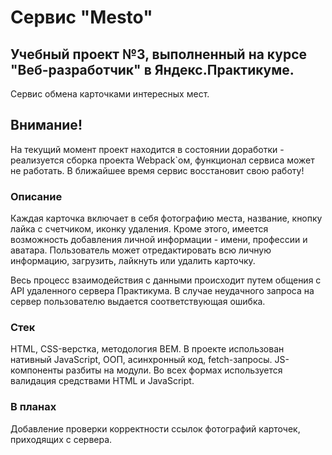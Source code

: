 # Сервис "Mesto"
## Учебный проект №3, выполненный на курсе "Веб-разработчик" в Яндекс.Практикуме.
Сервис обмена карточками интересных мест.
## Внимание!
На текущий момент проект находится в состоянии доработки - реализуется сборка проекта Webpack`ом, функционал сервиса может не работать. В ближайшее время сервис восстановит свою работу!

### Описание
Каждая карточка включает в себя фотографию места, название, кнопку лайка с счетчиком, иконку удаления. Кроме этого, имеется возможность добавления личной информации - имени, профессии и аватара. Пользователь может отредактировать всю личную информацию, загрузить, лайкнуть или удалить карточку.

Весь процесс взаимодействия с данными происходит путем общения с API удаленного сервера Практикума. В случае неудачного запроса на сервер пользователю выдается соответствующая ошибка.



### Стек
HTML, CSS-верстка, методология BEM. В проекте использован нативный JavaScript, ООП, асинхронный код, fetch-запросы. JS-компоненты разбиты на модули. Во всех формах используется валидация средствами HTML и JavaScript.

### В планах
Добавление проверки корректности ссылок фотографий карточек, приходящих с сервера.
